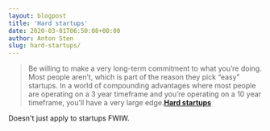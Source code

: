 ```yaml
---
layout: blogpost
title: 'Hard startups'
date: 2020-03-01T06:50:08+00:00
author: Anton Sten
slug: hard-startups/
---
```


>Be willing to make a very long-term commitment to what you’re doing.  Most people aren’t, which is part of the reason they pick “easy” startups.  In a world of compounding advantages where most people are operating on a 3 year timeframe and you’re operating on a 10 year timeframe, you’ll have a very large edge.**[Hard startups](https://blog.samaltman.com/hard-startups)**

Doesn't just apply to startups FWIW.
